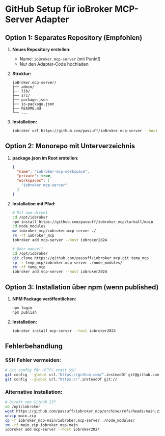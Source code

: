 # GitHub Setup für ioBroker MCP-Server Adapter

## Option 1: Separates Repository (Empfohlen)

1. **Neues Repository erstellen:**
   - Name: `ioBroker.mcp-server` (mit Punkt!)
   - Nur den Adapter-Code hochladen

2. **Struktur:**
   ```
   ioBroker.mcp-server/
   ├── admin/
   ├── lib/
   ├── src/
   ├── package.json
   ├── io-package.json
   ├── README.md
   └── ...
   ```

3. **Installation:**
   ```bash
   iobroker url https://github.com/passuff/ioBroker.mcp-server --host iobroker2024
   ```

## Option 2: Monorepo mit Unterverzeichnis

1. **package.json im Root erstellen:**
   ```json
   {
     "name": "iobroker-mcp-workspace",
     "private": true,
     "workspaces": [
       "iobroker.mcp-server"
     ]
   }
   ```

2. **Installation mit Pfad:**
   ```bash
   # Mit npm direkt
   cd /opt/iobroker
   npm install https://github.com/passuff/iobroker_mcp/tarball/main
   cd node_modules
   mv iobroker_mcp/iobroker.mcp-server ./
   rm -rf iobroker_mcp
   iobroker add mcp-server --host iobroker2024

   # Oder manuell
   cd /opt/iobroker
   git clone https://github.com/passuff/iobroker_mcp.git temp_mcp
   cp -r temp_mcp/iobroker.mcp-server ./node_modules/
   rm -rf temp_mcp
   iobroker add mcp-server --host iobroker2024
   ```

## Option 3: Installation über npm (wenn published)

1. **NPM Package veröffentlichen:**
   ```bash
   npm login
   npm publish
   ```

2. **Installation:**
   ```bash
   iobroker install mcp-server --host iobroker2024
   ```

## Fehlerbehandlung

### SSH Fehler vermeiden:
```bash
# Git config für HTTPS statt SSH
git config --global url."https://github.com/".insteadOf git@github.com:
git config --global url."https://".insteadOf git://
```

### Alternative Installation:
```bash
# Direkt von GitHub ZIP
cd /opt/iobroker
wget https://github.com/passuff/iobroker_mcp/archive/refs/heads/main.zip
unzip main.zip
cp -r iobroker_mcp-main/iobroker.mcp-server ./node_modules/
rm -rf main.zip iobroker_mcp-main
iobroker add mcp-server --host iobroker2024
``` 
